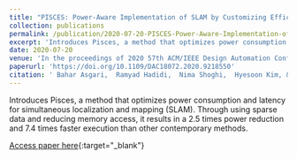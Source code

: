 ```yaml
---
title: "PISCES: Power-Aware Implementation of SLAM by Customizing Efficient Sparse Algebra"
collection: publications
permalink: /publication/2020-07-20-PISCES-Power-Aware-Implementation-of-SLAM-by-Customizing-Efficient-Sparse-Algebra
excerpt: 'Introduces Pisces, a method that optimizes power consumption and latency for simultaneous localization and mapping (SLAM). Through using sparse data and reducing memory access, it results in a 2.5 times power reduction and 7.4 times faster execution than other contemporary methods.'
date: 2020-07-20
venue: 'In the proceedings of 2020 57th ACM/IEEE Design Automation Conference (DAC)'
paperurl: 'https://doi.org/10.1109/DAC18072.2020.9218550'
citation: ' Bahar Asgari,  Ramyad Hadidi,  Nima Shoghi,  Hyesoon Kim, &quot;PISCES: Power-Aware Implementation of SLAM by Customizing Efficient Sparse Algebra.&quot; In the proceedings of 2020 57th ACM/IEEE Design Automation Conference (DAC), 2020.'
---
```

Introduces Pisces, a method that optimizes power consumption and latency for simultaneous localization and mapping (SLAM). Through using sparse data and reducing memory access, it results in a 2.5 times power reduction and 7.4 times faster execution than other contemporary methods.

[Access paper here](https://doi.org/10.1109/DAC18072.2020.9218550){:target="_blank"}

